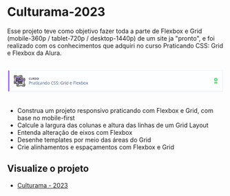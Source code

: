 # Culturama-2023

Esse projeto teve como objetivo fazer toda a parte de Flexbox e Grid (mobile-360p / tablet-720p / desktop-1440p) de um site ja "pronto", e foi realizado com os conhecimentos que adquiri no curso Praticando CSS: Grid e Flexbox da Alura.
<br>
<br>
<div>
<img alt="imagem curso Praticando CSS: Grid e Flexbox" src="https://github.com/Feuchard/Culturama-2023/blob/main/assets/img/praticando-css-grid-e-flexbox.png">
<br>
<br>
  <ul>
    <li>Construa um projeto responsivo praticando com Flexbox e Grid, com base no mobile-first</li>
    <li>Calcule a largura das colunas e altura das linhas de um Grid Layout</li>
    <li>Entenda alteração de eixos com Flexbox</li>
    <li>Desenhe templates por meio das áreas do Grid</li>
    <li>Crie alinhamentos e espaçamentos com Flexbox e Grid</li>
</div>  
  
## Visualize o projeto
  
  <ul>
    <li><a href="https://feuchard.github.io/Culturama-2023/" target="_blank">Culturama - 2023</li>
  </ul>
